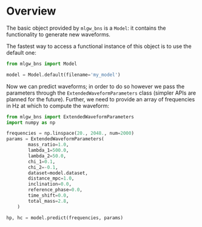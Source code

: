 # Overview

The basic object provided by `mlgw_bns` is a `Model`:
it contains the functionality to generate new waveforms. 

The fastest way to access a functional instance of this object is to use 
the default one: 
```python
from mlgw_bns import Model

model = Model.default(filename='my_model')
```

Now we can predict waveforms; in order to do so however we 
pass the parameters through the `ExtendedWaveformParameters` class
(simpler APIs are planned for the future). 
Further, we need to provide an array of frequencies in Hz at which to
compute the waveform:
```python
from mlgw_bns import ExtendedWaveformParameters
import numpy as np 

frequencies = np.linspace(20., 2048., num=2000)
params = ExtendedWaveformParameters(
        mass_ratio=1.0,
        lambda_1=500.0,
        lambda_2=50.0,
        chi_1=0.1,
        chi_2=-0.1,
        dataset=model.dataset,
        distance_mpc=1.0,
        inclination=0.0,
        reference_phase=0.0,
        time_shift=0.0,
        total_mass=2.8,
    )

hp, hc = model.predict(frequencies, params)
```

